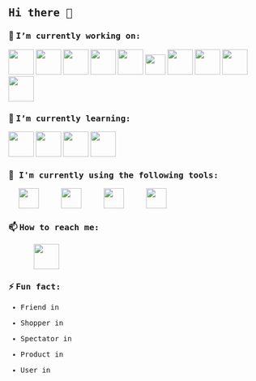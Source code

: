 ## <samp> Hi there 👋 </samp>

### 🔭 <samp> I’m currently working on: </samp>

<code><a href="https://www.oracle.com/java/technologies/" target="_blank"><img height="50" src="https://www.vectorlogo.zone/logos/java/java-ar21.svg"></a></code>
<code><a href="https://spring.io/" target="_blank"><img height="50" src="https://www.vectorlogo.zone/logos/springio/springio-ar21.svg"></a></code>
<code><a href="https://www.python.org/" target="_blank"><img height="50" src="https://www.vectorlogo.zone/logos/python/python-ar21.svg"></a></code>
<code><a href="https://angular.io/" target="_blank"><img height="50" src="https://www.vectorlogo.zone/logos/angular/angular-ar21.svg"></a></code>
<code><a href="https://reactjs.org/" target="_blank"><img height="50" src="https://www.vectorlogo.zone/logos/reactjs/reactjs-ar21.svg"></a></code>
<code><a href="https://reactjs.org/" target="_blank"><img height="40" src="https://cdn.svgporn.com/logos/c-sharp.svg"></a></code>
<code><a href="https://unity.com/" target="_blank"><img height="50" src="https://www.vectorlogo.zone/logos/unity3d/unity3d-ar21.svg"></a></code>
<code><a href="https://firebase.google.com/" target="_blank"><img height="50" src="https://www.vectorlogo.zone/logos/firebase/firebase-ar21.svg"></a></code>
<code><a href="https://git-scm.com/" target="_blank"><img height="50" src="https://www.vectorlogo.zone/logos/git-scm/git-scm-ar21.svg"></a></code>
<code><a href="https://azure.microsoft.com/" target="_blank"><img height="50" src="https://www.vectorlogo.zone/logos/microsoft_azure/microsoft_azure-ar21.svg"></a></code>

### 🌱 <samp> I’m currently learning: </samp>

<code><a href="https://kotlinlang.org/" target="_blank"><img height="50" src="https://www.vectorlogo.zone/logos/kotlinlang/kotlinlang-ar21.svg"></a></code>
<code><a href="https://developer.apple.com/swift/" target="_blank"><img height="50" src="https://www.vectorlogo.zone/logos/swift/swift-ar21.svg"></a></code>
<code><a href="https://go.dev/" target="_blank"><img height="50" src="https://www.vectorlogo.zone/logos/golang/golang-icon.svg"></a></code>
<code><a href="https://www.vim.org/" target="_blank"><img height="50" src="https://www.vectorlogo.zone/logos/vim/vim-ar21.svg"></a></code>

### 🔨<samp> I'm currently using the following tools: </samp>

<code><a href="https://www.jetbrains.com/idea/" target="_blank"><img height="40" style="margin-left:20px" src="https://cdn.svgporn.com/logos/intellij-idea.svg"></a></code>
<code><a href="https://code.visualstudio.com/" target="_blank"><img height="40" style="margin-left:40px" src="https://cdn.svgporn.com/logos/visual-studio-code.svg"></a></code>
<code><a href="https://www.iterm2.com/" target="_blank"><img height="40" style="margin-left:40px" src="https://cdn.svgporn.com/logos/terminal.svg"></a></code>
<code><a href="https://www.postman.com/" target="_blank"><img height="40" style="margin-left:40px" src="https://cdn.svgporn.com/logos/postman.svg"></a></code>

### 📫 <samp> How to reach me: </samp>

<code><a href="https://www.linkedin.com/in/rogelioorona/" target="_blank"><img height="50" style="margin-left:50px" src="https://www.vectorlogo.zone/logos/linkedin/linkedin-ar21.svg"></a></code>

### ⚡ <samp> Fun fact: </samp> 

<samp>

- Friend in <img height="14" style="margin-left:5px" src="https://www.vectorlogo.zone/logos/facebook/facebook-official.svg">

- Shopper in <img height="14" style="margin-left:5px" src="https://www.vectorlogo.zone/logos/amazon/amazon-icon.svg">

- Spectator in <img height="14" style="margin-left:5px" src="https://www.vectorlogo.zone/logos/netflix/netflix-icon.svg">

- Product in <img height="14" style="margin-left:5px" src="https://www.vectorlogo.zone/logos/google/google-icon.svg">

- User in <img height="14" style="margin-left:5px" src="https://www.vectorlogo.zone/logos/microsoft/microsoft-icon.svg">

</samp>